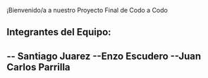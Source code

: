 ¡Bienvenido/a a nuestro Proyecto Final de Codo a Codo

## Integrantes del Equipo:

-- Santiago Juarez
--Enzo Escudero
--Juan Carlos Parrilla
--


